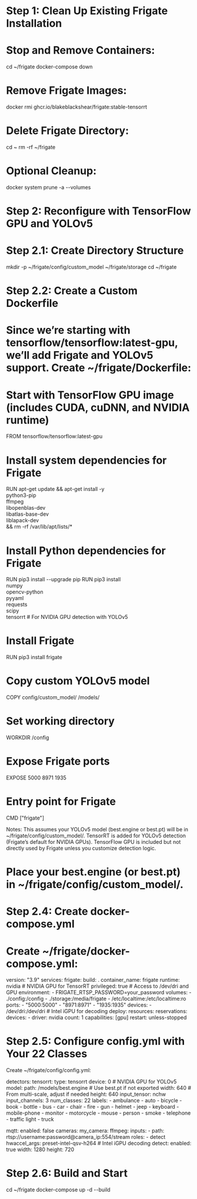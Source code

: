 # Step 1: Clean Up Existing Frigate Installation

# Stop and Remove Containers:
cd ~/frigate
docker-compose down

# Remove Frigate Images:

docker rmi ghcr.io/blakeblackshear/frigate:stable-tensorrt

# Delete Frigate Directory:

cd ~
rm -rf ~/frigate

# Optional Cleanup:

docker system prune -a --volumes

# Step 2: Reconfigure with TensorFlow GPU and YOLOv5
# Step 2.1: Create Directory Structure

mkdir -p ~/frigate/config/custom_model ~/frigate/storage
cd ~/frigate

# Step 2.2: Create a Custom Dockerfile

# Since we’re starting with tensorflow/tensorflow:latest-gpu, we’ll add Frigate and YOLOv5 support. Create ~/frigate/Dockerfile:


# Start with TensorFlow GPU image (includes CUDA, cuDNN, and NVIDIA runtime)
FROM tensorflow/tensorflow:latest-gpu

# Install system dependencies for Frigate
RUN apt-get update && apt-get install -y \
    python3-pip \
    ffmpeg \
    libopenblas-dev \
    libatlas-base-dev \
    liblapack-dev \
    && rm -rf /var/lib/apt/lists/*

# Install Python dependencies for Frigate
RUN pip3 install --upgrade pip
RUN pip3 install \
    numpy \
    opencv-python \
    pyyaml \
    requests \
    scipy \
    tensorrt  # For NVIDIA GPU detection with YOLOv5

# Install Frigate
RUN pip3 install frigate

# Copy custom YOLOv5 model
COPY config/custom_model/ /models/

# Set working directory
WORKDIR /config

# Expose Frigate ports
EXPOSE 5000 8971 1935

# Entry point for Frigate
CMD ["frigate"]

Notes:
This assumes your YOLOv5 model (best.engine or best.pt) will be in ~/frigate/config/custom_model/.
TensorRT is added for YOLOv5 detection (Frigate’s default for NVIDIA GPUs).
TensorFlow GPU is included but not directly used by Frigate unless you customize detection logic.

# Place your best.engine (or best.pt) in ~/frigate/config/custom_model/.

# Step 2.4: Create docker-compose.yml

# Create ~/frigate/docker-compose.yml:

version: "3.9"
services:
  frigate:
    build: .
    container_name: frigate
    runtime: nvidia  # NVIDIA GPU for TensorRT
    privileged: true  # Access to /dev/dri and GPU
    environment:
      - FRIGATE_RTSP_PASSWORD=your_password
    volumes:
      - ./config:/config
      - ./storage:/media/frigate
      - /etc/localtime:/etc/localtime:ro
    ports:
      - "5000:5000"
      - "8971:8971"
      - "1935:1935"
    devices:
      - /dev/dri:/dev/dri  # Intel iGPU for decoding
    deploy:
      resources:
        reservations:
          devices:
            - driver: nvidia
              count: 1
              capabilities: [gpu]
    restart: unless-stopped


# Step 2.5: Configure config.yml with Your 22 Classes

Create ~/frigate/config/config.yml:

detectors:
  tensorrt:
    type: tensorrt
    device: 0  # NVIDIA GPU for YOLOv5
    model:
      path: /models/best.engine  # Use best.pt if not exported
      width: 640  # From multi-scale, adjust if needed
      height: 640
      input_tensor: nchw
      input_channels: 3
      num_classes: 22
      labels:
        - ambulance
        - auto
        - bicycle
        - book
        - bottle
        - bus
        - car
        - chair
        - fire
        - gun
        - helmet
        - jeep
        - keyboard
        - mobile-phone
        - monitor
        - motorcycle
        - mouse
        - person
        - smoke
        - telephone
        - traffic light
        - truck

mqtt:
  enabled: false
cameras:
  my_camera:
    ffmpeg:
      inputs:
        - path: rtsp://username:password@camera_ip:554/stream
          roles:
            - detect
      hwaccel_args: preset-intel-qsv-h264  # Intel iGPU decoding
    detect:
      enabled: true
      width: 1280
      height: 720


# Step 2.6: Build and Start

cd ~/frigate
docker-compose up -d --build



